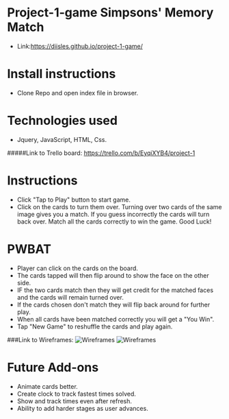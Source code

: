 # Project-1-game Simpsons' Memory Match
- Link:https://diisles.github.io/project-1-game/

# Install instructions
- Clone Repo and open index file in browser.

# Technologies used
- Jquery, JavaScript, HTML, Css.

#####Link to Trello board: https://trello.com/b/EyqiXYB4/project-1

# Instructions
- Click "Tap to Play" button to start game.
- Click on the cards to turn them over. Turning over two cards of the same image gives you a match. If you guess incorrectly the cards will turn back over. Match all the cards correctly to win the game. Good Luck!


# PWBAT
- Player can click on the cards on the board.
- The cards tapped will then flip around to show the face on the other side.
- IF the two cards match then they will get credit for the matched faces and the cards will remain turned over.
- If the cards chosen don't match they will flip back around for further play.
- When all cards have been matched correctly you will get a "You Win".
- Tap "New Game" to reshuffle the cards and play again.

###Link to Wireframes:
![Wireframes](http://i.imgur.com/wA9PC7W.jpg "Simpsons Wireframe1")
![Wireframes](http://i.imgur.com/Ur5BhPm.jpg "Simpsons Wireframe2")

# Future Add-ons
- Animate cards better.
- Create clock to track fastest times solved.
- Show and track times even after refresh.
- Ability to add harder stages as user advances. 
